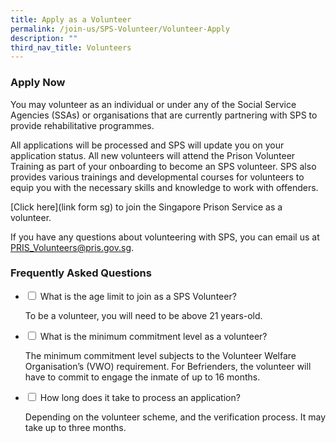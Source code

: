 ```yaml
---
title: Apply as a Volunteer
permalink: /join-us/SPS-Volunteer/Volunteer-Apply
description: ""
third_nav_title: Volunteers
---
```

### Apply Now
You may volunteer as an individual or under any of the Social Service Agencies (SSAs) or organisations that are currently partnering with SPS to provide rehabilitative programmes. 
 
All applications will be processed and SPS will update you on your application status. All new volunteers will attend the Prison Volunteer Training as part of your onboarding to become an SPS volunteer. SPS also provides various trainings and developmental courses for volunteers to equip you with the necessary skills and knowledge to work with offenders.

[Click here](link form sg) to join the Singapore Prison Service as a volunteer.

If you have any questions about volunteering with SPS, you can email us at 
<a href="mailto:PRIS_Volunteers@pris.gov.sg">PRIS_Volunteers@pris.gov.sg</a>.


### Frequently Asked Questions

<ul class="jekyllcodex_accordion">
  <li>
    <input type="checkbox" id="accordion1">
    <label for="accordion1">What is the age limit to join as a SPS Volunteer?</label>
    <div>
      <p>To be a volunteer, you will need to be above 21 years-old.</p>
    </div>
	</li>  
  <li>
    <input type="checkbox" id="accordion2">
    <label for="accordion2">What is the minimum commitment level as a volunteer?
		</label>
    <div>
      <p>The minimum commitment level subjects to the Volunteer Welfare Organisation’s (VWO) requirement. For Befrienders, the volunteer will have to commit to engage the inmate of up to 16 months.</p>
    </div>
  </li>
  <li>
    <input type="checkbox" id="accordion3">
    <label for="accordion3">How long does it take to process an application?</label>
    <div>
      <p>
        Depending on the volunteer scheme, and the verification process. It may take up to three months.
      </p>
    </div>
  </li>